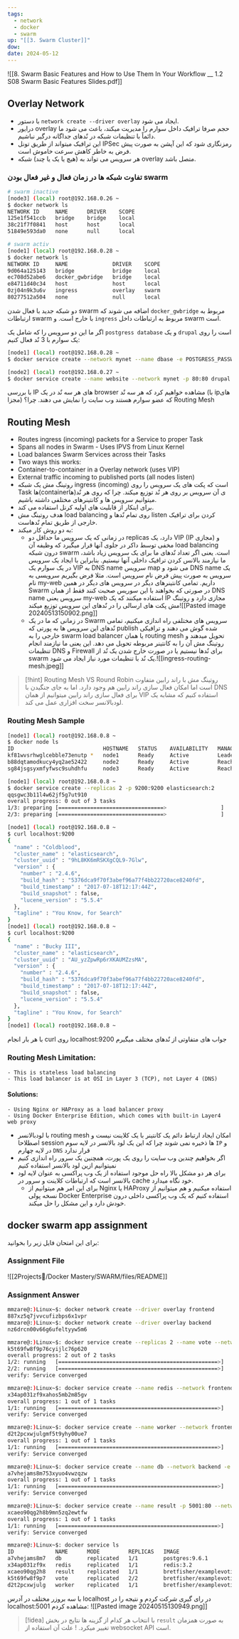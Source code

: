 ```yaml
---
tags:
  - network
  - docker
  - swarm
up: "[[3. Swarm Cluster]]"
dow: 
date: 2024-05-12
---
```

![[8. Swarm Basic Features and How to Use Them In Your Workflow __ 1.2 S08 Swarm Basic Features Slides.pdf]]

## Overlay Network
- با دستور `network create --driver overlay` ایجاد می شود.
- درایور overlay حجم صرفا ترافیک داخل سوارم را مدیریت میکند، باعث می شود ما دائماً با تنظیمات شبکه در نٌدهای جداگانه درگیر نباشیم.
- این ترافیک میتواند از طریق تونل IPSec رمزنگاری شود که این آپشن به صورت پیش فرض به خاطر کاهش سرعت خاموش است.
- هر سرویس می تواند به (هیچ یا یک یا چند) شبکه overlay متصل باشد.

### تفاوت شبکه ها در زمان فعال و غیر فعال بودن swarm
```bash
# swarm inactive
[node3] (local) root@192.168.0.26 ~
$ docker network ls
NETWORK ID     NAME      DRIVER    SCOPE
125e1f541ccb   bridge    bridge    local
38c21f7f0841   host      host      local
51849e593da0   none      null      local
```
```bash
# swarm activ
[node1] (local) root@192.168.0.28 ~
$ docker network ls
NETWORK ID     NAME              DRIVER    SCOPE
9d064a125143   bridge            bridge    local
ec708d52abe6   docker_gwbridge   bridge    local
e84711d40c34   host              host      local
0zj04n9k3u6v   ingress           overlay   swarm
80277512a504   none              null      local
```
دو شبکه جدید با فعال شدن swarm اضافه می شوند که `docker_gwbridge` مربوط به ارتباطات swarm با خارج است. و `ingress` مربوط به ارتباطات داخل swarm است.

اگر ما این دو سرویس را که شامل یک `postgress database` و یک `drupal` است را روی یک سوارم با 3 نٌد فعال کنیم:
```bash
[node1] (local) root@192.168.0.28 ~
$ docker service create --network mynet --name dbase -e POSTGRESS_PASSWORD=mypass postgres
```
```bash
[node2] (local) root@192.168.0.27 ~
$ docker service create --name website --network mynet -p 80:80 drupal
```
با بررسی IP های هر سه نٌد در یک browser مشاهده خواهیم کرد که هر سه نٌد (با ipهای مجزا) که عضو سوارم هستند وب سایت را نمایش می دهند. چرا؟ Routing Mesh
## Routing Mesh
- Routes ingress (incoming) packets for a Service to proper Task 
- Spans all nodes in Swarm - Uses IPVS from Linux Kernel 
- Load balances Swarm Services across their Tasks 
- Two ways this works: 
- Container-to-container in a Overlay network (uses VIP) 
- External traffic incoming to published ports (all nodes listen)
- روتینگ مش یک شبکه ingress (incoming) است که پکت های یک سرویس را روی Task ها(containerها)ی آن سرویس بر روی هر نٌد توزیع میکند. چرا که روی هر نٌد میتوانیم سرویس ها و کانتینرهای مختلفی داشته باشیم.
- برای اینکار از قابلیت های اولیه کرنل استفاده می کند.
- هدف روتینگ مش load balancing روی تمام نٌدها و listen کردن برای ترافیک خارجی از طریق تمام نٌدهاست.
- به دو روش کار میکند:
	- در زمانی که یک سرویس ما حداقل دو replicas دارد، یک VIP (IP مجازی) و مخفی توسط داکر در جلوی آنها قرار میگیرد که وظیفه آن load balancing درون شبکه swarm است. یعنی اگر تعداد نٌدهای ما برای یک سرویس زیاد باشد، ما نیازمند بالانس کردن ترافیک داخلی آنها نیستیم. بنابراین با ایجاد یک سرویس در یک سوارم یک VIP به DNS name سرویس map می شود و DNS name یک سرویس به صورت پیش فرض نام سرویس است. مثلا فرض بگیریم سرویسی به نام my-web داریم. تمامی کانتینرهای دیگر در سرویس های دیگر در همین Swarm در صورتی که بخواهند با این سوریس صحبت کنند فقط از همان DNS name سرویس یعنی my-web استفاده میکنند که یک IP مجازی دارد و روتینگ مش پکت های ارسالی را در نٌدهای این سرویس توزیع میکند![[Pasted image 20240513150902.png]]
	- در زمانی که ما در یک Swarm سرویس های مختلفی راه اندازی میکنیم، تمامی نٌدهای این سرویس ها به پورتی که publish شده گوش می دهند و ترافیکی خارجی را به swarm load balancer یا همان routing mesh تحویل میدهند و روتینگ مش آن را به کانتینر مربوطه تحویل می دهد. این یعنی ما نیازمند انجام تنظیمات DNS و Firewall برای نٌدها نیستیم یا در صورت خارج شدن یک نٌد از swarm یک نٌد با تنظیمات مورد نیاز ایجاد می شود.![[ingress-routing-mesh.jpeg]]

> [!hint] Routing Mesh VS Round Robin
> روتینگ مش با راند رابین متفاوت است اما امکان فعال سازی راند رابین هم وجود دارد. اما به جای جنگیدن با DNS برای فعال سازی راند رابین میتوانیم از همان VIP استفاده کنیم که مشابه یک لودبالانسر سخت افزاری عمل می کند.

### Routing Mesh Sample
```bash
[node1] (local) root@192.168.0.8 ~
$ docker node ls
ID                            HOSTNAME   STATUS    AVAILABILITY   MANAGER STATUS   ENGINE VERSION
kf81wvsrhwglcebble73enutp *   node1      Ready     Active         Leader           24.0.7
b88dqtamodkucy4yq2ae52422     node2      Ready     Active         Reachable        24.0.7
sg84jsgsyxmfyfwsc9suhdhfu     node3      Ready     Active         Reachable        24.0.7

[node1] (local) root@192.168.0.8 ~
$ docker service create --replicas 2 -p 9200:9200 elasticsearch:2
qqsgwc3b11l4w62jf5g7ut910
overall progress: 0 out of 3 tasks 
1/3: preparing [=================================>                 ] 
2/3: preparing [=================================>                 ] 

[node1] (local) root@192.168.0.8 ~
$ curl localhost:9200
{
  "name" : "Coldblood",
  "cluster_name" : "elasticsearch",
  "cluster_uuid" : "9hL8KK6mRSKXgCQL9-7Glw",
  "version" : {
    "number" : "2.4.6",
    "build_hash" : "5376dca9f70f3abef96a77f4bb22720ace8240fd",
    "build_timestamp" : "2017-07-18T12:17:44Z",
    "build_snapshot" : false,
    "lucene_version" : "5.5.4"
  },
  "tagline" : "You Know, for Search"
}
[node1] (local) root@192.168.0.8 ~
$ curl localhost:9200
{
  "name" : "Bucky III",
  "cluster_name" : "elasticsearch",
  "cluster_uuid" : "AU_yzZpwRp6rXKAUMZzsMA",
  "version" : {
    "number" : "2.4.6",
    "build_hash" : "5376dca9f70f3abef96a77f4bb22720ace8240fd",
    "build_timestamp" : "2017-07-18T12:17:44Z",
    "build_snapshot" : false,
    "lucene_version" : "5.5.4"
  },
  "tagline" : "You Know, for Search"
}
[node1] (local) root@192.168.0.8 ~
```
با هر بار انجام curl روی localhost:9200 جواب های متفاوتی از نٌدهای مختلف میگیرم
### Routing Mesh Limitation: 
	- This is stateless load balancing 
	- This load balancer is at OSI in Layer 3 (TCP), not Layer 4 (DNS) 
#### Solutions: 
	- Using Nginx or HAProxy as a load balancer proxy
	- Using Docker Enterprise Edition, which comes with built-in Layer4 web proxy
- با لودبالانسر routing mesh امکان ایجاد ارتباط دائم یک کانتینر با یک کلاینت نیست و اصطلاحا session ها ذخیره نمی شوند چرا که این یک لود بالانسر در لایه سوم `IP` و در لایه چهارم `DNS` قرار ندارد
- اگر بخواهیم چندین وب سایت را روی یک پورت، همچنین یک سرور راه اندازی کنیم نمیتوانیم ازین لود بالانسر استفاده کنیم
- برای هر دو مشکل بالا راه حل موجود استفاده از یک وب پراکسی به عنوان لایه لود بالانسر است که ارتباطات کلاینت و سرور در cache خود نگاه میدارد.
	- برای این امر هم میتوانیم از Nginx یا HAProxy استفاده میکنیم و هم میتوانیم از نسخه پولی Docker Enterprise استفاده کنیم که یک وب پراکسی داخلی درون خودش دارد و این مشکل را حل میکند.

## docker swarm app assignment
برای این امتحان فایل زیر را بخوانید:
### Assignment File
![[2Projects🌽/Docker Mastery/SWARM/files/README]]
### Assignment Answer
```bash
mmzare@:)Linux~$: docker network create --driver overlay frontend
887xz5q7jvvcufizbps6x1vpr
mmzare@:)Linux~$: docker network create --driver overlay backend
nz6drcn00v66g6ufeltyyw5m6

mmzare@:)Linux~$: docker service create --replicas 2 --name vote --network frontend -p 80:80 bretfisher/examplevotingapp_vote
k5t69fw8f9p76cyijlc76p620
overall progress: 2 out of 2 tasks
1/2: running   [==================================================>]
2/2: running   [==================================================>]
verify: Service converged

mmzare@:)Linux~$: docker service create --name redis --network frontend redis:3.2
x34ap031zf9xahos5mb2m85gv
overall progress: 1 out of 1 tasks
1/1: running   [==================================================>]
verify: Service converged

mmzare@:)Linux~$: docker service create --name worker --network frontend --network backend bretfisher/examplevotingapp_worker
d2t2pcxwjulgmf5t9yhy00ue7
overall progress: 1 out of 1 tasks
1/1: running   [==================================================>]
verify: Service converged

mmzare@:)Linux~$: docker service create --name db --network backend -e POSTGRES_HOST_AUTH_METHOD=trust --mount type=volume,source=db-data,target=/var/lib/postgresql/data postgres:9.6.1
a7vhejams8m753xyuo4vwzqzw
overall progress: 1 out of 1 tasks
1/1: running   [==================================================>]
verify: Service converged

mmzare@:)Linux~$: docker service create --name result -p 5001:80 --network backend bretfisher/examplevotingapp_result
xcaeo90qg2h8b9mn5zq2ewtfw
overall progress: 1 out of 1 tasks
1/1: running   [==================================================>]
verify: Service converged

mmzare@:)Linux~$: docker service ls
ID             NAME      MODE         REPLICAS   IMAGE                                       PORTS
a7vhejams8m7   db        replicated   1/1        postgres:9.6.1
x34ap031zf9x   redis     replicated   1/1        redis:3.2
xcaeo90qg2h8   result    replicated   1/1        bretfisher/examplevotingapp_result:latest   *:5001->80/tcp
k5t69fw8f9p7   vote      replicated   2/2        bretfisher/examplevotingapp_vote:latest     *:80->80/tcp
d2t2pcxwjulg   worker    replicated   1/1        bretfisher/examplevotingapp_worker:latest
```
با سه بروزر مختلف در آدرس localhost در رای گیری شرکت کردم و نتیجه را در localhost:5001 مشاهده کردم:
![[Pasted image 20240515130949.png]]
> [!idea] با انتخاب هر کدام از گزینه ها نتایج در بخش `result` به صورت همزمان تغییر میکرد. !
> علت آن استفاده از websocket API است.

